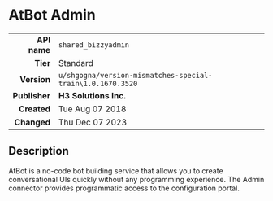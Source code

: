 # AtBot Admin
| | |
|-:|-|
|**API name**|`shared_bizzyadmin`|
|**Tier**|Standard|
|**Version**|`u/shgogna/version-mismatches-special-train\1.0.1670.3520`|
|**Publisher**|**H3 Solutions Inc.**|
|**Created**|Tue Aug 07 2018|
|**Changed**|Thu Dec 07 2023|

## Description
AtBot is a no-code bot building service that allows you to create conversational UIs quickly without any programming experience. The Admin connector provides programmatic access to the configuration portal.
